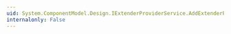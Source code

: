 ```yaml
---
uid: System.ComponentModel.Design.IExtenderProviderService.AddExtenderProvider(System.ComponentModel.IExtenderProvider)
internalonly: False
---
```

